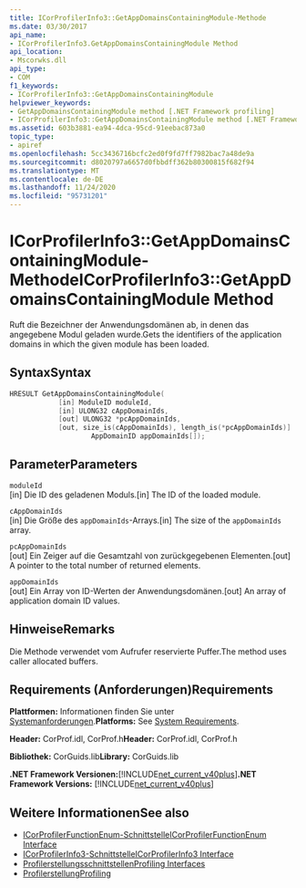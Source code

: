 ```yaml
---
title: ICorProfilerInfo3::GetAppDomainsContainingModule-Methode
ms.date: 03/30/2017
api_name:
- ICorProfilerInfo3.GetAppDomainsContainingModule Method
api_location:
- Mscorwks.dll
api_type:
- COM
f1_keywords:
- ICorProfilerInfo3::GetAppDomainsContainingModule
helpviewer_keywords:
- GetAppDomainsContainingModule method [.NET Framework profiling]
- ICorProfilerInfo3::GetAppDomainsContainingModule method [.NET Framework profiling]
ms.assetid: 603b3881-ea94-4dca-95cd-91eebac873a0
topic_type:
- apiref
ms.openlocfilehash: 5cc3436716bcfc2ed0f9fd7ff7982bac7a48de9a
ms.sourcegitcommit: d8020797a6657d0fbbdff362b80300815f682f94
ms.translationtype: MT
ms.contentlocale: de-DE
ms.lasthandoff: 11/24/2020
ms.locfileid: "95731201"
---
```

# <a name="icorprofilerinfo3getappdomainscontainingmodule-method"></a><span data-ttu-id="b089c-102">ICorProfilerInfo3::GetAppDomainsContainingModule-Methode</span><span class="sxs-lookup"><span data-stu-id="b089c-102">ICorProfilerInfo3::GetAppDomainsContainingModule Method</span></span>

<span data-ttu-id="b089c-103">Ruft die Bezeichner der Anwendungsdomänen ab, in denen das angegebene Modul geladen wurde.</span><span class="sxs-lookup"><span data-stu-id="b089c-103">Gets the identifiers of the application domains in which the given module has been loaded.</span></span>  
  
## <a name="syntax"></a><span data-ttu-id="b089c-104">Syntax</span><span class="sxs-lookup"><span data-stu-id="b089c-104">Syntax</span></span>  
  
```cpp  
HRESULT GetAppDomainsContainingModule(  
            [in] ModuleID moduleId,  
            [in] ULONG32 cAppDomainIds,  
            [out] ULONG32 *pcAppDomainIds,  
            [out, size_is(cAppDomainIds), length_is(*pcAppDomainIds)]  
                    AppDomainID appDomainIds[]);  
```  
  
## <a name="parameters"></a><span data-ttu-id="b089c-105">Parameter</span><span class="sxs-lookup"><span data-stu-id="b089c-105">Parameters</span></span>  

 `moduleId`  
 <span data-ttu-id="b089c-106">[in] Die ID des geladenen Moduls.</span><span class="sxs-lookup"><span data-stu-id="b089c-106">[in] The ID of the loaded module.</span></span>  
  
 `cAppDomainIds`  
 <span data-ttu-id="b089c-107">[in] Die Größe des `appDomainIds`-Arrays.</span><span class="sxs-lookup"><span data-stu-id="b089c-107">[in] The size of the `appDomainIds` array.</span></span>  
  
 `pcAppDomainIds`  
 <span data-ttu-id="b089c-108">[out] Ein Zeiger auf die Gesamtzahl von zurückgegebenen Elementen.</span><span class="sxs-lookup"><span data-stu-id="b089c-108">[out] A pointer to the total number of returned elements.</span></span>  
  
 `appDomainIds`  
 <span data-ttu-id="b089c-109">[out] Ein Array von ID-Werten der Anwendungsdomänen.</span><span class="sxs-lookup"><span data-stu-id="b089c-109">[out] An array of application domain ID values.</span></span>  
  
## <a name="remarks"></a><span data-ttu-id="b089c-110">Hinweise</span><span class="sxs-lookup"><span data-stu-id="b089c-110">Remarks</span></span>  

 <span data-ttu-id="b089c-111">Die Methode verwendet vom Aufrufer reservierte Puffer.</span><span class="sxs-lookup"><span data-stu-id="b089c-111">The method uses caller allocated buffers.</span></span>  
  
## <a name="requirements"></a><span data-ttu-id="b089c-112">Requirements (Anforderungen)</span><span class="sxs-lookup"><span data-stu-id="b089c-112">Requirements</span></span>  

 <span data-ttu-id="b089c-113">**Plattformen:** Informationen finden Sie unter [Systemanforderungen](../../get-started/system-requirements.md).</span><span class="sxs-lookup"><span data-stu-id="b089c-113">**Platforms:** See [System Requirements](../../get-started/system-requirements.md).</span></span>  
  
 <span data-ttu-id="b089c-114">**Header:** CorProf.idl, CorProf.h</span><span class="sxs-lookup"><span data-stu-id="b089c-114">**Header:** CorProf.idl, CorProf.h</span></span>  
  
 <span data-ttu-id="b089c-115">**Bibliothek:** CorGuids.lib</span><span class="sxs-lookup"><span data-stu-id="b089c-115">**Library:** CorGuids.lib</span></span>  
  
 <span data-ttu-id="b089c-116">**.NET Framework Versionen:**[!INCLUDE[net_current_v40plus](../../../../includes/net-current-v40plus-md.md)]</span><span class="sxs-lookup"><span data-stu-id="b089c-116">**.NET Framework Versions:** [!INCLUDE[net_current_v40plus](../../../../includes/net-current-v40plus-md.md)]</span></span>  
  
## <a name="see-also"></a><span data-ttu-id="b089c-117">Weitere Informationen</span><span class="sxs-lookup"><span data-stu-id="b089c-117">See also</span></span>

- [<span data-ttu-id="b089c-118">ICorProfilerFunctionEnum-Schnittstelle</span><span class="sxs-lookup"><span data-stu-id="b089c-118">ICorProfilerFunctionEnum Interface</span></span>](icorprofilerfunctionenum-interface.md)
- [<span data-ttu-id="b089c-119">ICorProfilerInfo3-Schnittstelle</span><span class="sxs-lookup"><span data-stu-id="b089c-119">ICorProfilerInfo3 Interface</span></span>](icorprofilerinfo3-interface.md)
- [<span data-ttu-id="b089c-120">Profilerstellungsschnittstellen</span><span class="sxs-lookup"><span data-stu-id="b089c-120">Profiling Interfaces</span></span>](profiling-interfaces.md)
- [<span data-ttu-id="b089c-121">Profilerstellung</span><span class="sxs-lookup"><span data-stu-id="b089c-121">Profiling</span></span>](index.md)
